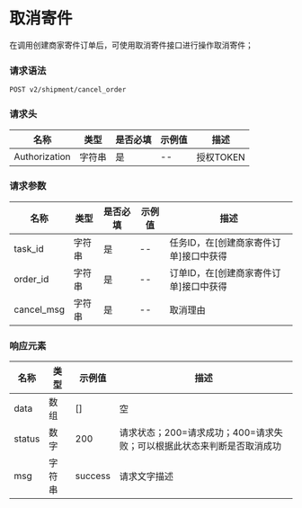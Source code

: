 # 取消寄件

在调用创建商家寄件订单后，可使用取消寄件接口进行操作取消寄件；

### 请求语法

```
POST v2/shipment/cancel_order
```

### 请求头

| 名称 | 类型|是否必填 |示例值| 描述|
|---|---|---|---|---|
| Authorization | 字符串|是|--| 授权TOKEN |

### 请求参数

| 名称 | 类型|是否必填 |示例值| 描述|
|---|---|---|---|---|
| task_id | 字符串|是|--| 任务ID，在[创建商家寄件订单]接口中获得 |
| order_id | 字符串|是|--| 订单ID，在[创建商家寄件订单]接口中获得|
| cancel_msg | 字符串|是|--| 取消理由 |

### 响应元素

| 名称 | 类型 |示例值| 描述|
|---|---|---|---| 
| data | 数组|[]| 空 |
| status | 数字|200| 请求状态；200=请求成功；400=请求失败；可以根据此状态来判断是否取消成功 |
| msg | 字符串|success| 请求文字描述 |
